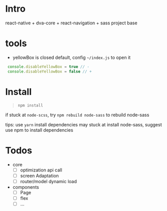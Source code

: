 # Intro

react-native + dva-core + react-navigation + sass project base 


# tools

 - yellowBox is closed default, config `~/index.js` to open it
 
 ```js
  console.disableYellowBox = true // -
  console.disableYellowBox = false // +
```

# Install

> `npm install`

if stuck at `node-scss`, try `npm rebuild node-sass` to rebuild node-sass

tips: use `yarn` install dependencies may stuck at install node-sass, suggest use npm to install dependencies


# Todos 

- core
  - [ ] optimization api call 
  - [ ] screen Adaptation
  - [ ] router/model dynamic load

- components
  - [ ] Page
  - [ ] flex 
  - [ ] ...
